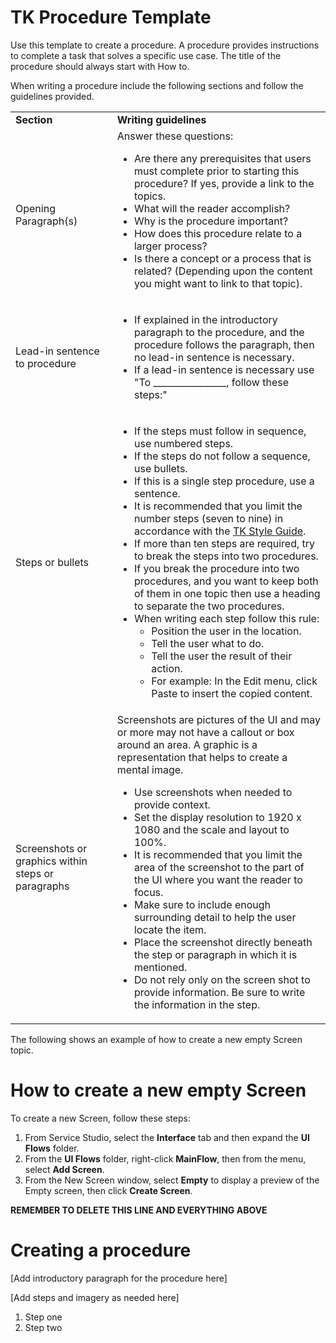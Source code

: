 # TK Procedure Template

Use this template to create a procedure. A procedure provides instructions to
complete a task that solves a specific use case.  The title of the procedure
should always start with How to.

When writing a procedure include the following sections and follow the
guidelines provided.

<table>
  <tr>
   <td><strong>Section</strong>
   </td>
   <td><strong>Writing guidelines</strong>
   </td>
  </tr>
  <tr>
   <td>Opening Paragraph(s)
   </td>
   <td>Answer these questions:
<ul>
<li>Are there any prerequisites that users must complete prior to starting this
procedure? If yes, provide a link to the topics.
<li>What will the reader accomplish?
<li>Why is the procedure important?
<li>How does this procedure relate to a larger process?
<li>Is there a concept or a process that is related?  (Depending upon the
content you might want to link to that topic).
</li>
</ul>
   </td>
  </tr>
  <tr>
   <td>Lead-in sentence to procedure
   </td>
   <td>
<ul>
<li>If explained in the introductory paragraph to the procedure, and the
procedure follows the paragraph, then no lead-in sentence is necessary.
<li>If a lead-in sentence is necessary use "To  ________________, follow these
steps:"
</li>
</ul>
   </td>
  </tr>
  <tr>
   <td>Steps or bullets
   </td>
   <td>
<ul>
<li>If the steps must follow in sequence, use numbered steps.
<li>If the steps do not follow a sequence, use bullets.
<li>If this is a single step procedure, use a sentence.
<li>It is recommended that you limit the number steps (seven to nine) in
accordance with the <a
href="https://github.com/OutSystems/docs-validation/blob/master/style-guide/structure.adoc#limit-the-number-of-steps-in-procedures">TK
Style Guide</a>.
<li>If more than ten steps are required, try to break the steps into two
procedures.
<li>If you break the procedure into two procedures, and you want to keep both of
them in one topic then use a heading to separate the two procedures.
<li>When writing each step follow this rule:
<ul>
<li>Position the user in the location.
<li>Tell the user what to do.
<li>Tell the user the result of their action.
<li>For example: In the Edit menu, click Paste to insert the copied content.
</li>
</ul>
</li>
</ul>
   </td>
  </tr>
  <tr>
   <td>Screenshots or graphics within steps or paragraphs
   </td>
   <td>Screenshots are pictures of the UI and may or more may not have a callout
or box around an area. A graphic is a representation that helps to create a
mental image.
<ul>
<li>Use screenshots when needed to provide context.
<li>Set the display resolution to 1920 x 1080 and the scale and layout to 100%.
<li>It is recommended that you limit the  area of the screenshot to the part of
the UI where you want the reader to focus.
<li>Make sure to include enough surrounding detail to help the user locate the
item.
<li>Place the screenshot directly beneath the step or paragraph in which it  is
mentioned.
<li>Do not rely only on the screen shot to provide information. Be sure to write
the information in the step.
</li>
</ul>
   </td>
  </tr>
</table>

The following shows an example of how to create a new empty Screen topic.

# How to create a new empty Screen</h1>

To create a new Screen, follow these steps:

1. From Service Studio, select the **Interface** tab and then
expand the **UI Flows** folder.
2. From the **UI Flows** folder, right-click **MainFlow**, then from the menu, select **Add Screen**.
3. From the New Screen window, select **Empty** to display a preview of the Empty screen, then click **Create Screen**.

**REMEMBER TO DELETE THIS LINE AND EVERYTHING ABOVE**

# Creating a procedure

[Add introductory paragraph for the procedure here]

[Add steps and imagery as needed here]

1. Step one
2. Step two
